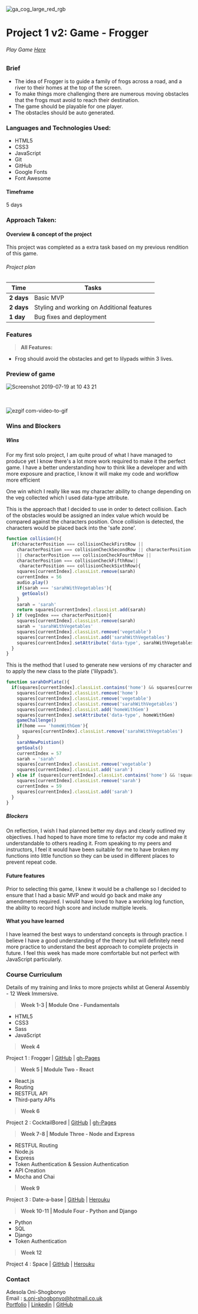 ![ga_cog_large_red_rgb](https://cloud.githubusercontent.com/assets/40461/8183776/469f976e-1432-11e5-8199-6ac91363302b.png)
# Project 1 v2: Game - Frogger
###### Play Game [Here](https://github.com/Iamshola/project-01-v2)

### Brief
* The idea of Frogger is to guide a family of frogs across a road, and a river to their homes at the top of the screen.
* To make things more challenging there are numerous moving obstacles that the frogs must avoid to reach their destination.
* The game should be playable for one player.
* The obstacles should be auto generated.

### Languages and Technologies Used:
* HTML5
*	CSS3
*	JavaScript
*	Git
*	GitHub
*	Google Fonts
*	Font Awesome

#### Timeframe
5 days


### Approach Taken:

#### Overview & concept of the project
This project was completed as a extra task based on my previous rendition of this game. 

######  Project plan

| Time      | Tasks         |
| ------------- |-------------|
| **2 days**    | Basic MVP   |
| **2  days**     | Styling and working on Additional features     |
| **1 day** | Bug fixes and deployment  |

### Features

> **All Features:**

  - Frog should avoid the obstacles and get to lilypads within 3 lives.

### Preview of game

![Screenshot 2019-07-19 at 10 43 21](https://user-images.githubusercontent.com/43203736/61526285-0e720f00-aa12-11e9-9f68-b0c19e194119.png)

<br> </br>
![ezgif com-video-to-gif](https://user-images.githubusercontent.com/43203736/61530367-c35cf980-aa1b-11e9-9c30-9cf744b2b92f.gif)


### Wins and Blockers

##### Wins
For my first solo project, I am quite proud of what I have managed to produce yet I know there's a lot more work required to make it the perfect game. I have a better understanding how to think like a developer and with more exposure and practice, I know it will make my code and workflow more efficient

One win which I really like was my character ability to change depending on the veg collected which I used data-type attribute.

This is the approach that I decided to use in order to detect collision. Each of the obstacles would be assigned an index value which would be compared against the characters position. Once collision is detected, the characters would be placed back into the 'safe zone'.

``` js
function collision(){
  if(characterPosition === collisionCheckFirstRow ||
    characterPosition === collisionCheckSecondRow || characterPosition === collisionCheckThirdRow
    || characterPosition === collisionCheckFourthRow ||
    characterPosition === collisionCheckFifthRow||
     characterPosition === collisionCheckSixthRow){
    squares[currentIndex].classList.remove(sarah)
    currentIndex = 56
    audio.play()
    if(sarah === 'sarahWithVegetables'){
      getGoals()
    }
    sarah = 'sarah'
    return squares[currentIndex].classList.add(sarah)
  } if (vegIndex === characterPosition){
    squares[currentIndex].classList.remove(sarah)
    sarah = 'sarahWithVegetables'
    squares[currentIndex].classList.remove('vegetable')
    squares[currentIndex].classList.add('sarahWithVegetables')
    squares[currentIndex].setAttribute('data-type', sarahWithVegetables)
  }
}
```

This is the method that I used to generate new versions of my character and to apply the new class to the plate ('lilypads').

``` js
function sarahOnPlate(){
  if(squares[currentIndex].classList.contains('home') && squares[currentIndex].classList.contains('sarahWithVegetables')) {
    squares[currentIndex].classList.remove('home')
    squares[currentIndex].classList.remove('vegetable')
    squares[currentIndex].classList.remove('sarahWithVegetables')
    squares[currentIndex].classList.add('homeWithGem')
    squares[currentIndex].setAttribute('data-type', homeWithGem)
    gameChallenge()
    if(home === 'homeWithGem'){
      squares[currentIndex].classList.remove('sarahWithVegetables')
    }
    sarahNewPoistion()
    getGoals()
    currentIndex = 57
    sarah = 'sarah'
    squares[currentIndex].classList.remove('vegetable')
    squares[currentIndex].classList.add('sarah')
  } else if (squares[currentIndex].classList.contains('home') && !squares[currentIndex].classList.contains('sarahWithVegetables')) {
    squares[currentIndex].classList.remove('sarah')
    currentIndex = 59
    squares[currentIndex].classList.add('sarah')
  }
}

```

##### Blockers
On reflection, I wish I had planned better my days and clearly outlined my objectives.
I had hoped to have more time to refactor my code and make it understandable to others reading it. From speaking to my peers and instructors, I feel it would have been suitable for me to have broken my functions into little function so they can be used in different places to prevent repeat code.


#### Future features
Prior to selecting this game, I knew it would be a challenge so I decided to ensure that I had a basic MVP and would go back and make any amendments required. I would have loved to have a working log function, the ability to record high score and include multiple levels.

#### What you have learned
I have learned the best ways to understand concepts is through practice. I believe I have a good understanding of the theory but will definitely need more practice to understand the best approach to complete projects in future.  I feel this week has made more comfortable but not perfect with JavaScript particularly.


### Course Curriculum
  Details of my training and links to more projects whilst at General Assembly -  12 Week Immersive.

> **Week 1-3 | Module One - Fundamentals**

  - HTML5
  - CSS3
  - Sass
  - JavaScript


> **Week 4**

  Project 1 : Frogger  | [GitHub](https://github.com/Iamshola/project-01) | [gh-Pages](https://iamshola.github.io/project-01/)

>**Week 5 | Module Two - React**

  - React.js
  - Routing
  - RESTFUL API
  - Third-party APIs

>**Week 6**

  Project 2 : CocktailBored  | [GitHub](https://github.com/Iamshola/Project3) | [gh-Pages](https://iamshola.github.io/Project-2/#/)

>**Week 7-8 | Module Three - Node and Express**

  - RESTFUL Routing
  - Node.js
  - Express
  - Token Authentication & Session Authentication
  - API Creation
  - Mocha and Chai

>**Week 9**

  Project 3 : Date-a-base | [GitHub](https://github.com/Iamshola/Project3) | [Herouku](https://datingexp.herokuapp.com/#/)

>**Week 10-11 | Module Four - Python and Django**

  - Python
  - SQL
  - Django
  - Token Authentication

>**Week 12**

  Project 4 : Space | [GitHub](https://github.com/Iamshola/project-04) | [Herouku](https://date-a-base-aos.herokuapp.com/#/)


  ### Contact
  Adesola Oni-Shogbonyo\
  Email : s.oni-shogbonyo@hotmail.co.uk\
  [Portfolio](https://iamshola.github.io/) | [Linkedin](https://www.linkedin.com/in/adesola-oni-shogbonyo/) | [GitHub](https://github.com/Iamshola)
